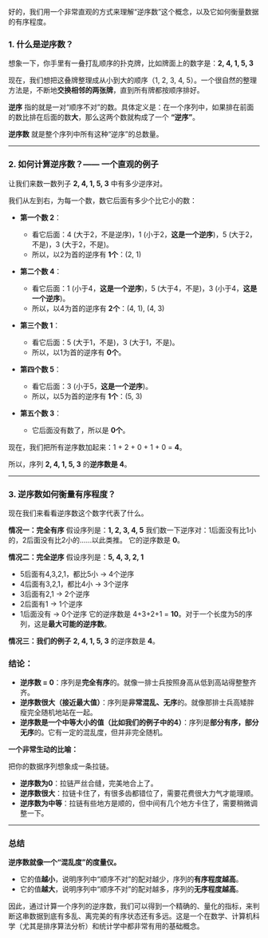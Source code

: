 好的，我们用一个非常直观的方式来理解“逆序数”这个概念，以及它如何衡量数据的有序程度。

### 1. 什么是逆序数？

想象一下，你手里有一叠打乱顺序的扑克牌，比如牌面上的数字是：**2, 4, 1, 5, 3**

现在，我们想把这叠牌整理成从小到大的顺序（1, 2, 3, 4, 5）。一个很自然的整理方法是，不断地**交换相邻的两张牌**，直到所有牌都按顺序排好。

**逆序** 指的就是一对“顺序不对”的数。具体定义是：在一个序列中，如果排在前面的数比排在后面的数**大**，那么这两个数就构成了一个 **“逆序”**。

**逆序数** 就是整个序列中所有这种“逆序”的总数量。

---

### 2. 如何计算逆序数？—— 一个直观的例子

让我们来数一数列子 **2, 4, 1, 5, 3** 中有多少逆序对。

我们从左到右，为每一个数，数它后面有多少个比它小的数：

*   **第一个数 2**：
    *   看它后面：4 (大于2，不是逆序)，1 (小于2，**这是一个逆序**)，5 (大于2，不是)，3 (大于2，不是)。
    *   所以，以2为首的逆序有 **1个**：(2, 1)

*   **第二个数 4**：
    *   看它后面：1 (小于4，**这是一个逆序**)，5 (大于4，不是)，3 (小于4，**这是一个逆序**)。
    *   所以，以4为首的逆序有 **2个**：(4, 1), (4, 3)

*   **第三个数 1**：
    *   看它后面：5 (大于1，不是)，3 (大于1，不是)。
    *   所以，以1为首的逆序有 **0个**。

*   **第四个数 5**：
    *   看它后面：3 (小于5，**这是一个逆序**)。
    *   所以，以5为首的逆序有 **1个**：(5, 3)

*   **第五个数 3**：
    *   它后面没有数了，所以是 **0个**。

现在，我们把所有逆序数加起来：1 + 2 + 0 + 1 + 0 = **4**。

所以，序列 **2, 4, 1, 5, 3** 的**逆序数是 4**。

---

### 3. 逆序数如何衡量有序程度？

现在我们来看看逆序数这个数字代表了什么。

**情况一：完全有序**
假设序列是：**1, 2, 3, 4, 5**
我们数一下逆序对：1后面没有比1小的，2后面没有比2小的……以此类推。
它的逆序数是 **0**。

**情况二：完全逆序**
假设序列是：**5, 4, 3, 2, 1**
*   5后面有4,3,2,1，都比5小 → 4个逆序
*   4后面有3,2,1，都比4小 → 3个逆序
*   3后面有2,1 → 2个逆序
*   2后面有1 → 1个逆序
*   1后面没有 → 0个逆序
它的逆序数是 4+3+2+1 = **10**。对于一个长度为5的序列，这是**最大可能的逆序数**。

**情况三：我们的例子**
**2, 4, 1, 5, 3** 的逆序数是 **4**。

### 结论：

*   **逆序数 = 0**：序列是**完全有序**的。就像一排士兵按照身高从低到高站得整整齐齐。
*   **逆序数很大（接近最大值）**：序列是**非常混乱、无序**的。就像那排士兵高矮胖瘦完全随机地站在一起。
*   **逆序数是一个中等大小的值（比如我们的例子中的4）**：序列是**部分有序，部分无序**的。它有一定的混乱度，但并非完全随机。

**一个非常生动的比喻：**

把你的数据序列想象成一条拉链。

*   **逆序数为0**：拉链严丝合缝，完美地合上了。
*   **逆序数很大**：拉链卡住了，有很多齿都错位了，需要花费很大力气才能理顺。
*   **逆序数为中等**：拉链有些地方是顺的，但中间有几个地方卡住了，需要稍微调整一下。

---

### 总结

**逆序数就像一个“混乱度”的度量仪。**

*   它的值**越小**，说明序列中“顺序不对”的配对越少，序列的**有序程度越高**。
*   它的值**越大**，说明序列中“顺序不对”的配对越多，序列的**无序程度越高**。

因此，通过计算一个序列的逆序数，我们可以得到一个精确的、量化的指标，来判断这串数据到底有多乱、离完美的有序状态还有多远。这是一个在数学、计算机科学（尤其是排序算法分析）和统计学中都非常有用的基础概念。